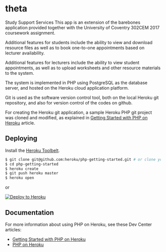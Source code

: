 # theta
Study Support Services
This app is an extension of the barebones application provided together with the University of Coventry 302CEM 2017 coursework assignment.

Additional features for students include the ability to view and download resource files as well as to book one-to-one appointments based on lecturer availability.

Additional features for lecturers include the ability to view student appointments, as well as to upload worksheets and other resource materials to the system.

The system is implemented in PHP using PostgreSQL as the database server, and hosted on the Heroku cloud application platform.

Git is used as the software version control tool, both on the local Heroku git repository, and also for version control of the codes on github.

For creating the Heroku git application, a sample Heroku PHP git project was cloned and modified, as explained in [Getting Started with PHP on Heroku](https://devcenter.heroku.com/articles/getting-started-with-php) article.

## Deploying

Install the [Heroku Toolbelt](https://toolbelt.heroku.com/).

```sh
$ git clone git@github.com:heroku/php-getting-started.git # or clone your own fork
$ cd php-getting-started
$ heroku create
$ git push heroku master
$ heroku open
```

or

[![Deploy to Heroku](https://www.herokucdn.com/deploy/button.png)](https://heroku.com/deploy)

## Documentation

For more information about using PHP on Heroku, see these Dev Center articles:

- [Getting Started with PHP on Heroku](https://devcenter.heroku.com/articles/getting-started-with-php)
- [PHP on Heroku](https://devcenter.heroku.com/categories/php)
